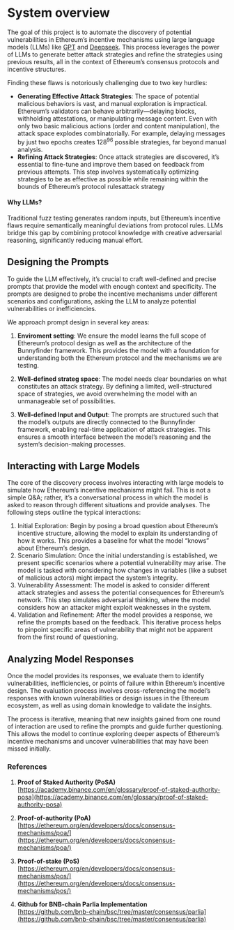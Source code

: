 # System overview

The goal of this project is to automate the discovery of potential vulnerabilities in Ethereum’s incentive mechanisms using large language models (LLMs) like [GPT](https://openai.com/) and [Deepseek](https://www.deepseek.com/). This process leverages the power of LLMs to generate better attack strategies and refine the strategies using previous results, all in the context of Ethereum’s consensus protocols and incentive structures.


Finding these flaws is notoriously challenging due to two key hurdles:

- **Generating Effective Attack Strategies**: The space of potential malicious behaviors is vast, and manual exploration is impractical. Ethereum’s validators can behave arbitrarily—delaying blocks, withholding attestations, or manipulating message content. Even with only two basic malicious actions (order and content manipulation), the attack space explodes combinatorially. For example, delaying messages by just two epochs creates $128^{96}$ possible strategies, far beyond manual analysis.
- **Refining Attack Strategies**: Once attack strategies are discovered, it’s essential to fine-tune and improve them based on feedback from previous attempts. This step involves systematically optimizing strategies to be as effective as possible while remaining within the bounds of Ethereum’s protocol rulesattack strategy


#### Why LLMs?

Traditional fuzz testing generates random inputs, but Ethereum’s incentive flaws require semantically meaningful deviations from protocol rules. LLMs bridge this gap by combining protocol knowledge with creative adversarial reasoning, significantly reducing manual effort.

## Designing the Prompts

To guide the LLM effectively, it’s crucial to craft well-defined and precise prompts that provide the model with enough context and specificity. The prompts are designed to probe the incentive mechanisms under different scenarios and configurations, asking the LLM to analyze potential vulnerabilities or inefficiencies.

We approach prompt design in several key areas:

1. **Enviroment setting**: We ensure the model learns the full scope of Ethereum’s protocol design as well as the architecture of the Bunnyfinder framework. This provides the model with a foundation for understanding both the Ethereum protocol and the mechanisms we are testing.


2. **Well-defined strateg space**: The model needs clear boundaries on what constitutes an attack strategy. By defining a limited, well-structured space of strategies, we avoid overwhelming the model with an unmanageable set of possibilities.

3. **Well-defined Input and Output**: The prompts are structured such that the model’s outputs are directly connected to the Bunnyfinder framework, enabling real-time application of attack strategies. This ensures a smooth interface between the model’s reasoning and the system’s decision-making processes.


## Interacting with Large Models

The core of the discovery process involves interacting with large models to simulate how Ethereum’s incentive mechanisms might fail. This is not a simple Q&A; rather, it’s a conversational process in which the model is asked to reason through different situations and provide analyses. The following steps outline the typical interactions:

1. Initial Exploration: Begin by posing a broad question about Ethereum’s incentive structure, allowing the model to explain its understanding of how it works. This provides a baseline for what the model “knows” about Ethereum’s design.
2. Scenario Simulation: Once the initial understanding is established, we present specific scenarios where a potential vulnerability may arise. The model is tasked with considering how changes in variables (like a subset of malicious actors) might impact the system’s integrity.
3. Vulnerability Assessment: The model is asked to consider different attack strategies and assess the potential consequences for Ethereum’s network. This step simulates adversarial thinking, where the model considers how an attacker might exploit weaknesses in the system.
4. Validation and Refinement: After the model provides a response, we refine the prompts based on the feedback. This iterative process helps to pinpoint specific areas of vulnerability that might not be apparent from the first round of questioning.

## Analyzing Model Responses

Once the model provides its responses, we evaluate them to identify vulnerabilities, inefficiencies, or points of failure within Ethereum’s incentive design. The evaluation process involves cross-referencing the model’s responses with known vulnerabilities or design issues in the Ethereum ecosystem, as well as using domain knowledge to validate the insights.

The process is iterative, meaning that new insights gained from one round of interaction are used to refine the prompts and guide further questioning. This allows the model to continue exploring deeper aspects of Ethereum’s incentive mechanisms and uncover vulnerabilities that may have been missed initially.


### References

1. **Proof of Staked Authority (PoSA)**  
   [https://academy.binance.com/en/glossary/proof-of-staked-authority-posa](https://academy.binance.com/en/glossary/proof-of-staked-authority-posa)

2. **Proof-of-authority (PoA)**  
   [https://ethereum.org/en/developers/docs/consensus-mechanisms/poa/](https://ethereum.org/en/developers/docs/consensus-mechanisms/poa/)

3. **Proof-of-stake (PoS)**  
   [https://ethereum.org/en/developers/docs/consensus-mechanisms/pos/](https://ethereum.org/en/developers/docs/consensus-mechanisms/pos/)

4. **Github for BNB-chain Parlia Implementation**  
   [https://github.com/bnb-chain/bsc/tree/master/consensus/parlia](https://github.com/bnb-chain/bsc/tree/master/consensus/parlia)